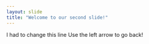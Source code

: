 ```yaml
---
layout: slide
title: "Welcome to our second slide!"
---
```

I had to change this line
Use the left arrow to go back!
